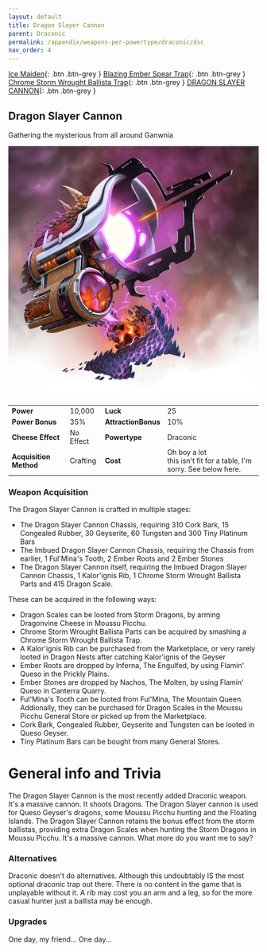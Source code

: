 ```yaml
---
layout: default
title: Dragon Slayer Cannon
parent: Draconic
permalink: /appendix/weapons-per-powertype/draconic/dsc
nav_order: 4
---
```

<span class="fs-1">[Ice Maiden](/appendix/weapons-per-powertype/draconic/im){: .btn .btn-grey } </span><span class="fs-1"> [Blazing Ember Spear Trap](/appendix/weapons-per-powertype/draconic/best){: .btn .btn-grey } </span><span class="fs-1"> [Chrome Storm Wrought Ballista Trap](/appendix/weapons-per-powertype/draconic/cswb){: .btn .btn-grey } </span><span class="fs-1"> [DRAGON SLAYER CANNON](/appendix/weapons-per-powertype/draconic/dsc){: .btn .btn-grey } </span>

## Dragon Slayer Cannon
Gathering the mysterious from all around Ganwnia

<img src="/assets/images/weapons/dsc.png" alt="Shiny Lightning Spear Slinger" width="600">

|||||
|---|---|---|---|
| __Power__ 	| 10,000 	| __Luck__ 	| 25 	|
| __Power Bonus__ 	| 35% 	|__AttractionBonus__ 	| 10% 	|
| __Cheese Effect__ 	| No Effect 	| __Powertype__ 	| Draconic 	|
| __Acquisition Method__ 	| Crafting 	| __Cost__ 	| Oh boy a lot <br> this isn't fit for a table, I'm sorry. See below here. 	|

### Weapon Acquisition
The Dragon Slayer Cannon is crafted in multiple stages:
- The Dragon Slayer Cannon Chassis, requiring 310 Cork Bark, 15 Congealed Rubber, 30 Geyserite, 60 Tungsten and 300 Tiny Platinum Bars
- The Imbued Dragon Slayer Cannon Chassis, requiring the Chassis from earlier, 1 Ful'Mina's Tooth, 2 Ember Roots and 2 Ember Stones
- The Dragon Slayer Cannon itself, requiring the Imbued Dragon Slayer Cannon Chassis, 1 Kalor'ignis Rib, 1 Chrome Storm Wrought Ballista Parts and 415 Dragon Scale.
  
These can be acquired in the following ways:
- Dragon Scales can be looted from Storm Dragons, by arming Dragonvine Cheese in Moussu Picchu.
- Chrome Storm Wrought Ballista Parts can be acquired by smashing a Chrome Storm Wrought Ballista Trap.
- A Kalor'ignis Rib can be purchased from the Marketplace, or very rarely looted in Dragon Nests after catching Kalor'ignis of the Geyser
- Ember Roots are dropped by Inferna, The Engulfed, by using Flamin' Queso in the Prickly Plains.
- Ember Stones are dropped by Nachos, The Molten, by using Flamin' Queso in Canterra Quarry.
- Ful'Mina's Tooth can be looted from Ful'Mina, The Mountain Queen. Addionally, they can be purchased for Dragon Scales in the Moussu Picchu General Store or picked up from the Marketplace.
- Cork Bark, Congealed Rubber, Geyserite and Tungsten can be looted in Queso Geyser.
- Tiny Platinum Bars can be bought from many General Stores.



# General info and Trivia
The Dragon Slayer Cannon is the most recently added Draconic weapon. It's a massive cannon. It shoots Dragons.
The Dragon Slayer cannon is used for Queso Geyser's dragons, some Moussu Picchu hunting and the Floating Islands. 
The Dragon Slayer Cannon retains the bonus effect from the storm ballistas, providing extra Dragon Scales when hunting the Storm Dragons in Moussu Picchu.
It's a massive cannon. What more do you want me to say?

### Alternatives
Draconic doesn't do alternatives.
Although this undoubtably IS the most optional draconic trap out there. There is no content in the game that is unplayable without it. A rib may cost you an arm and a leg, so for the more casual hunter just a ballista may be enough.

### Upgrades
One day, my friend...
One day...
